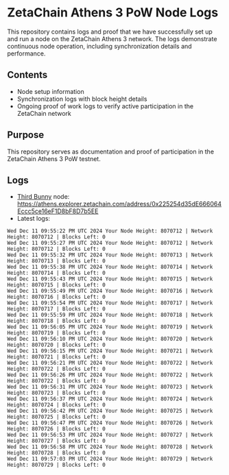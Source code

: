 # ZetaChain Athens 3 PoW Node Logs
This repository contains logs and proof that we have successfully set up and run a node on the ZetaChain Athens 3 network. The logs demonstrate continuous node operation, including synchronization details and performance.

## Contents
- Node setup information
- Synchronization logs with block height details
- Ongoing proof of work logs to verify active participation in the ZetaChain network

## Purpose
This repository serves as documentation and proof of participation in the ZetaChain Athens 3 PoW testnet.

## Logs

- [Third Bunny](https://thirdbunny.xyz/) node: https://athens.explorer.zetachain.com/address/0x225254d35dE666064Eccc5ce16eF1D8bF8D7b5EE
- Latest logs:
```
Wed Dec 11 09:55:22 PM UTC 2024 Your Node Height: 8070712 | Network Height: 8070712 | Blocks Left: 0
Wed Dec 11 09:55:27 PM UTC 2024 Your Node Height: 8070712 | Network Height: 8070712 | Blocks Left: 0
Wed Dec 11 09:55:32 PM UTC 2024 Your Node Height: 8070713 | Network Height: 8070713 | Blocks Left: 0
Wed Dec 11 09:55:38 PM UTC 2024 Your Node Height: 8070714 | Network Height: 8070714 | Blocks Left: 0
Wed Dec 11 09:55:43 PM UTC 2024 Your Node Height: 8070715 | Network Height: 8070715 | Blocks Left: 0
Wed Dec 11 09:55:49 PM UTC 2024 Your Node Height: 8070716 | Network Height: 8070716 | Blocks Left: 0
Wed Dec 11 09:55:54 PM UTC 2024 Your Node Height: 8070717 | Network Height: 8070717 | Blocks Left: 0
Wed Dec 11 09:55:59 PM UTC 2024 Your Node Height: 8070718 | Network Height: 8070718 | Blocks Left: 0
Wed Dec 11 09:56:05 PM UTC 2024 Your Node Height: 8070719 | Network Height: 8070719 | Blocks Left: 0
Wed Dec 11 09:56:10 PM UTC 2024 Your Node Height: 8070720 | Network Height: 8070720 | Blocks Left: 0
Wed Dec 11 09:56:15 PM UTC 2024 Your Node Height: 8070721 | Network Height: 8070721 | Blocks Left: 0
Wed Dec 11 09:56:21 PM UTC 2024 Your Node Height: 8070722 | Network Height: 8070722 | Blocks Left: 0
Wed Dec 11 09:56:26 PM UTC 2024 Your Node Height: 8070722 | Network Height: 8070722 | Blocks Left: 0
Wed Dec 11 09:56:31 PM UTC 2024 Your Node Height: 8070723 | Network Height: 8070723 | Blocks Left: 0
Wed Dec 11 09:56:37 PM UTC 2024 Your Node Height: 8070724 | Network Height: 8070724 | Blocks Left: 0
Wed Dec 11 09:56:42 PM UTC 2024 Your Node Height: 8070725 | Network Height: 8070725 | Blocks Left: 0
Wed Dec 11 09:56:47 PM UTC 2024 Your Node Height: 8070726 | Network Height: 8070726 | Blocks Left: 0
Wed Dec 11 09:56:53 PM UTC 2024 Your Node Height: 8070727 | Network Height: 8070727 | Blocks Left: 0
Wed Dec 11 09:56:58 PM UTC 2024 Your Node Height: 8070728 | Network Height: 8070728 | Blocks Left: 0
Wed Dec 11 09:57:03 PM UTC 2024 Your Node Height: 8070729 | Network Height: 8070729 | Blocks Left: 0
```
